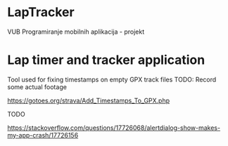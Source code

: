 # LapTracker

VUB Programiranje mobilnih aplikacija - projekt


# Lap timer and tracker application


Tool used for fixing timestamps on empty GPX track files
TODO: Record some actual footage

https://gotoes.org/strava/Add_Timestamps_To_GPX.php


TODO

https://stackoverflow.com/questions/17726068/alertdialog-show-makes-my-app-crash/17726156